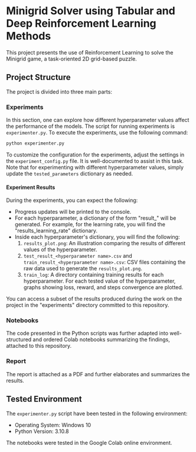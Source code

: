 
# Minigrid Solver using Tabular and Deep Reinforcement Learning Methods

This project presents the use of Reinforcement Learning to solve the Minigrid game, a task-oriented 2D grid-based puzzle.

## Project Structure

The project is divided into three main parts:

### Experiments

In this section, one can explore how different hyperparameter values affect the performance of the models. The script for running experiments is `experimenter.py`. To execute the experiments, use the following command:

```bash
python experimenter.py
```

To customize the configuration for the experiments, adjust the settings in the `experiment_config.py` file. It is well-documented to assist in this task. Note that for experimenting with different hyperparameter values, simply update the `tested_parameters` dictionary as needed.

#### Experiment Results

During the experiments, you can expect the following:

* Progress updates will be printed to the console.
* For each hyperparameter, a dictionary of the form "result_<hyperparameter name>" will be generated. For example, for the learning rate, you will find the "results_learning_rate" dictionary.
* Inside each hyperparameter's dictionary, you will find the following:
  1. `results_plot.png`: An illustration comparing the results of different values of the hyperparameter.
  2. `test_result_<hyperparameter name>.csv` and `train_result_<hyperparameter name>.csv`: CSV files containing the raw data used to generate the `results_plot.png`.
  3. `train_log`: A directory containing training results for each hyperparameter. For each tested value of the hyperparameter, graphs showing loss, reward, and steps convergence are plotted.

You can access a subset of the results produced during the work on the project in the "experiments" directory committed to this repository.

### Notebooks

The code presented in the Python scripts was further adapted into well-structured and ordered Colab notebooks summarizing the findings, attached to this repository.

### Report

The report is attached as a PDF and further elaborates and summarizes the results.

## Tested Environment

The `experimenter.py` script have been tested in the following environment:

-   Operating System: Windows 10
-   Python Version: 3.10.8

The notebooks were tested in the Google Colab online environment.
